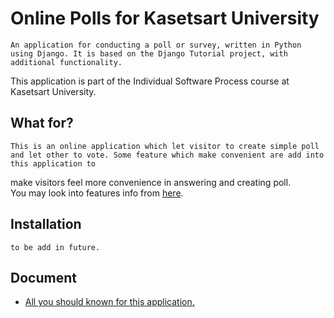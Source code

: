 # Online Polls for Kasetsart University  

    An application for conducting a poll or survey, written in Python using Django. It is based on the Django Tutorial project, with additional functionality.  
This application is part of the Individual Software Process course at Kasetsart University.  

## What for?  

    This is an online application which let visitor to create simple poll and let other to vote. Some feature which make convenient are add into this application to  
make visitors feel more convenience in answering and creating poll.  
You may look into features info from [here](https://github.com/chinapat317/ku-polls/wiki/Development-Plan).  
    
## Installation
  ```
  to be add in future.  
  ```
## Document
* [All you should known for this application.](https://github.com/chinapat317/ku-polls/wiki)

